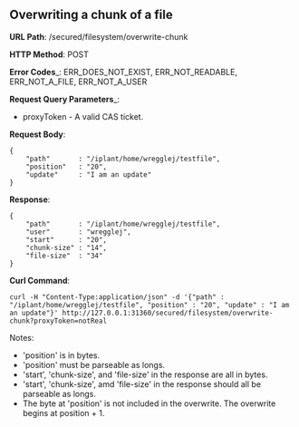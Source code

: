 Overwriting a chunk of a file
-------------------------

__URL Path__: /secured/filesystem/overwrite-chunk

__HTTP Method__: POST

__Error Codes___: ERR_DOES_NOT_EXIST, ERR_NOT_READABLE, ERR_NOT_A_FILE, ERR_NOT_A_USER

__Request Query Parameters___:

* proxyToken - A valid CAS ticket.

__Request Body__:

    {
        "path"       : "/iplant/home/wregglej/testfile",
        "position"   : "20",
        "update"     : "I am an update"
    }

__Response__:

    {
        "path"       : "/iplant/home/wregglej/testfile",
        "user"       : "wregglej",
        "start"      : "20",
        "chunk-size" : "14",
        "file-size"  : "34"
    }

__Curl Command__:

    curl -H "Content-Type:application/json" -d '{"path" : "/iplant/home/wregglej/testfile", "position" : "20", "update" : "I am an update"}' http://127.0.0.1:31360/secured/filesystem/overwrite-chunk?proxyToken=notReal

Notes:
* 'position' is in bytes.
* 'position' must be parseable as longs.
* 'start', 'chunk-size', and 'file-size' in the response are all in bytes.
* 'start', 'chunk-size', amd 'file-size' in the response should all be parseable as longs.
* The byte at 'position' is not included in the overwrite. The overwrite begins at position + 1.
